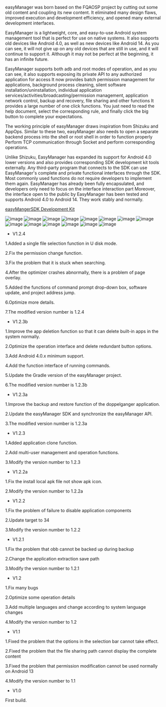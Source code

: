 easyManager was born based on the FQAOSP project by cutting out some old content and coupling its new content. It eliminated many design flaws, improved execution and development efficiency, and opened many external development interfaces.

EasyManager is a lightweight, core, and easy-to-use Android system management tool that is perfect for use on native systems. It also supports old devices like Android 4.0, as well as new devices like Android 14. As you can see, it will not give up on any old devices that are still in use, and it will continue to support it. Although it may not be perfect at the beginning, it has an infinite future.

EasyManager supports both adb and root modes of operation, and as you can see, it also supports exposing its private API to any authorized application for access
It now provides batch permission management for applications, background process cleaning, silent software installation/uninstallation, individual application services/activities/broadcasting/permission management, application network control, backup and recovery, file sharing and other functions
It provides a large number of one click functions. You just need to read the help document, select the corresponding rule, and finally click the big button to complete your expectations.

The working principle of easyManager draws inspiration from Shizuku and AppOps. Similar to these two, easyManager also needs to open a separate backend process into the shell or root shell in order to function properly
Perform TCP communication through Socket and perform corresponding operations.

Unlike Shizuku, EasyManager has expanded its support for Android 4.0 lower versions and also provides corresponding SDK development kit tools externally. Any third-party program that connects to the SDK can use EasyManager's complete and private functional interfaces through the SDK. Most commonly used functions do not require developers to implement them again. EasyManager has already been fully encapsulated, and developers only need to focus on the interface interaction part
Moreover, the interface open to the public by EasyManager has been tested and supports Android 4.0 to Android 14. They work stably and normally.


[easyMangerSDK Development Kit](https://github.com/MrsEWE44/easyManagerSDK)

![image](images/1.png) ![image](images/01.png) ![image](images/02.png) ![image](images/001.png)
![image](images/3.jpg) ![image](images/2.jpg) ![image](images/4.jpg) ![image](images/5.jpg)
![image](images/6.png) ![image](images/8.png) ![image](images/7.png) ![image](images/9.png)
![image](images/10.png) ![image](images/11.png)


- V1.2.4

1.Added a single file selection function in U disk mode.

2.Fix the permission change function.

3.Fix the problem that it is stuck when searching.

4.After the optimizer crashes abnormally, there is a problem of page overlay.

5.Added the functions of command prompt drop-down box, software update, and project address jump.

6.Optimize more details.

7.The modified version number is 1.2.4



- V1.2.3b

1.Improve the app deletion function so that it can delete built-in apps in the system normally.

2.Optimize the operation interface and delete redundant button options.

3.Add Android 4.0.x minimum support.

4.Add the function interface of running commands.

5.Update the Gradle version of the easyManager project.

6.The modified version number is 1.2.3b


- V1.2.3a

1.Improve the backup and restore function of the doppelganger application.

2.Update the easyManager SDK and synchronize the easyManager API.

3.The modified version number is 1.2.3a


- V1.2.3

1.Added application clone function.

2.Add multi-user management and operation functions.

3.Modify the version number to 1.2.3


- V1.2.2a

1.Fix the install local apk file not show apk icon.

2.Modify the version number to 1.2.2a


- V1.2.2

1.Fix the problem of failure to disable application components

2.Update target to 34

3.Modify the version number to 1.2.2


- V1.2.1

1.Fix the problem that obb cannot be backed up during backup

2.Change the application extraction save path

3.Modify the version number to 1.2.1


- V1.2

1.Fix many bugs

2.Optimize some operation details

3.Add multiple languages and change according to system language changes

4.Modify the version number to 1.2


- V1.1

1.Fixed the problem that the options in the selection bar cannot take effect.

2.Fixed the problem that the file sharing path cannot display the complete content

3.Fixed the problem that permission modification cannot be used normally on Android 13

4.Modify the version number to 1.1



- V1.0

First build.